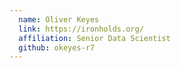 ```yaml
---
  name: Oliver Keyes
  link: https://ironholds.org/
  affiliation: Senior Data Scientist 
  github: okeyes-r7
---
```

